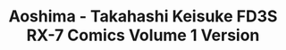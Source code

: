 ---
layout: product
title: "Aoshima - Takahashi Keisuke FD3S RX-7 Comics Volume 1 Version"
price: "TBA" 
desc: "N/A"
img_path: "/assets/img/AO56219.webp"
brand: "N/A"
available: false
special_offer: false
new: false
soon: false
cat: "010000"
subcat: "013700"
subsubcat: "0N/A"
sifra: "AO56219"
popular: false
spec: false
---